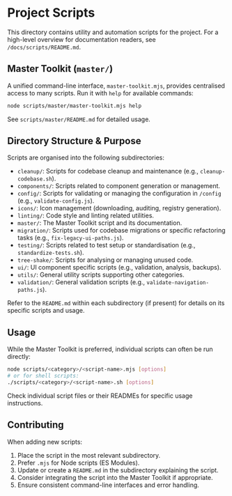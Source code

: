 # Project Scripts

This directory contains utility and automation scripts for the project. For a high-level overview for documentation readers, see `/docs/scripts/README.md`.

## Master Toolkit (`master/`)

A unified command-line interface, `master-toolkit.mjs`, provides centralised access to many scripts. Run it with `help` for available commands:

```bash
node scripts/master/master-toolkit.mjs help
```

See `scripts/master/README.md` for detailed usage.

## Directory Structure & Purpose

Scripts are organised into the following subdirectories:

- `cleanup/`: Scripts for codebase cleanup and maintenance (e.g., `cleanup-codebase.sh`).
- `components/`: Scripts related to component generation or management.
- `config/`: Scripts for validating or managing the configuration in `/config` (e.g., `validate-config.js`).
- `icons/`: Icon management (downloading, auditing, registry generation).
- `linting/`: Code style and linting related utilities.
- `master/`: The Master Toolkit script and its documentation.
- `migration/`: Scripts used for codebase migrations or specific refactoring tasks (e.g., `fix-legacy-ui-paths.js`).
- `testing/`: Scripts related to test setup or standardisation (e.g., `standardize-tests.sh`).
- `tree-shake/`: Scripts for analysing or managing unused code.
- `ui/`: UI component specific scripts (e.g., validation, analysis, backups).
- `utils/`: General utility scripts supporting other categories.
- `validation/`: General validation scripts (e.g., `validate-navigation-paths.js`).

Refer to the `README.md` within each subdirectory (if present) for details on its specific scripts and usage.

## Usage

While the Master Toolkit is preferred, individual scripts can often be run directly:

```bash
node scripts/<category>/<script-name>.mjs [options]
# or for shell scripts:
./scripts/<category>/<script-name>.sh [options]
```

Check individual script files or their READMEs for specific usage instructions.

## Contributing

When adding new scripts:

1.  Place the script in the most relevant subdirectory.
2.  Prefer `.mjs` for Node scripts (ES Modules).
3.  Update or create a `README.md` in the subdirectory explaining the script.
4.  Consider integrating the script into the Master Toolkit if appropriate.
5.  Ensure consistent command-line interfaces and error handling.
